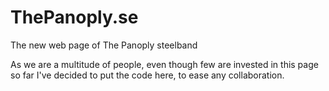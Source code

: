 # ThePanoply.se
The new web page of The Panoply steelband

As we are a multitude of people, even though few are invested in this page so far I've decided to put the code here, to ease any collaboration.
